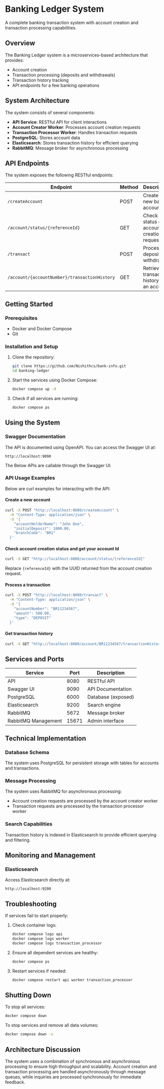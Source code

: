 # Banking Ledger System

A complete banking transaction system with account creation and transaction processing capabilities.

## Overview

The Banking Ledger system is a microservices-based architecture that provides:
- Account creation
- Transaction processing (deposits and withdrawals)
- Transaction history tracking
- API endpoints for a few banking operations

## System Architecture

The system consists of several components:
- **API Service**: RESTful API for client interactions
- **Account Creator Worker**: Processes account creation requests
- **Transaction Processor Worker**: Handles transaction requests
- **PostgreSQL**: Stores account data
- **Elasticsearch**: Stores transaction history for efficient querying
- **RabbitMQ**: Message broker for asynchronous processing

## API Endpoints

The system exposes the following RESTful endpoints:

| Endpoint | Method | Description |
|----------|--------|-------------|
| `/createAccount` | POST | Create a new bank account |
| `/account/status/{referenceId}` | GET | Check the status of an account creation request |
| `/transact` | POST | Process a deposit or withdrawal |
| `/account/{accountNumber}/transactionHistory` | GET | Retrieve transaction history for an account |

## Getting Started

### Prerequisites
- Docker and Docker Compose
- Git

### Installation and Setup

1. Clone the repository:
   ```bash
   git clone https://github.com/Nishithcs/bank-info.git
   cd banking-ledger
   ```

2. Start the services using Docker Compose:
   ```bash
   docker compose up -d
   ```

3. Check if all services are running:
   ```bash
   docker compose ps
   ```

## Using the System

### Swagger Documentation

The API is documented using OpenAPI. You can access the Swagger UI at:
```
http://localhost:9090
```
The Below APIs are callable through the Swagger UI. 

### API Usage Examples

Below are curl examples for interacting with the API:

#### Create a new account
```bash
curl -X POST "http://localhost:8080/createAccount" \
  -H "Content-Type: application/json" \
  -d '{
    "accountHolderName": "John Doe",
    "initialDeposit": 1000.00,
    "branchCode": "BR1"
  }'
```

#### Check account creation status and get your account Id
```bash
curl -X GET "http://localhost:8080/account/status/{referenceId}"
```
Replace `{referenceId}` with the UUID returned from the account creation request.

#### Process a transaction
```bash
curl -X POST "http://localhost:8080/transact" \
  -H "Content-Type: application/json" \
  -d '{
    "accountNumber": "BR11234567",
    "amount": 500.00,
    "type": "DEPOSIT"
  }'
```

#### Get transaction history
```bash
curl -X GET "http://localhost:8080/account/BR11234567/transactionHistory"
```

## Services and Ports

| Service | Port | Description |
|---------|------|-------------|
| API | 8080 | RESTful API |
| Swagger UI | 9090 | API Documentation |
| PostgreSQL | 6000 | Database (exposed) |
| Elasticsearch | 9200 | Search engine |
| RabbitMQ | 5672 | Message broker |
| RabbitMQ Management | 15671 | Admin interface |

## Technical Implementation

### Database Schema

The system uses PostgreSQL for persistent storage with tables for accounts and transactions.

### Message Processing

The system uses RabbitMQ for asynchronous processing:
- Account creation requests are processed by the account creator worker
- Transaction requests are processed by the transaction processor worker

### Search Capabilities

Transaction history is indexed in Elasticsearch to provide efficient querying and filtering.

## Monitoring and Management

### Elasticsearch

Access Elasticsearch directly at:
```
http://localhost:9200
```

## Troubleshooting

If services fail to start properly:

1. Check container logs:
   ```bash
   docker compose logs api
   docker compose logs worker
   docker compose logs transaction_processor
   ```

2. Ensure all dependent services are healthy:
   ```bash
   docker compose ps
   ```

3. Restart services if needed:
   ```bash
   docker compose restart api worker transaction_processor
   ```

## Shutting Down

To stop all services:
```bash
docker compose down
```

To stop services and remove all data volumes:
```bash
docker compose down -v
```

## Architecture Discussion

The system uses a combination of synchronous and asynchronous processing to ensure high throughput and scalability. Account creation and transaction processing are handled asynchronously through message queues, while inquiries are processed synchronously for immediate feedback.
